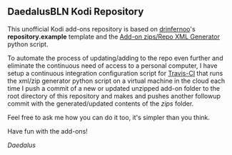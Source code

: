 ## DaedalusBLN Kodi Repository

This unofficial Kodi add-ons repository is based on [drinfernoo](https://github.com/drinfernoo)'s **repository.example** template and the [Add-on zips/Repo XML Generator](https://github.com/drinfernoo/repository.example/blob/master/_repo_xml_generator.py) python script.

To automate the process of updating/adding to the repo even further and eliminate the continuous need of access to a personal computer, I have setup a continuous integration configuration script for [Travis-CI](https://travis-ci.com) that runs the xml/zip generator python script on a virtual machine in the cloud each time I push a commit of a new or updated unzipped add-on folder to the root directory of this repository and makes and pushes another followup commit with the generated/updated contents of the _zips_ folder.

Feel free to ask me how you can do it too, it's simpler than you think.

Have fun with the add-ons!

_Daedalus_
